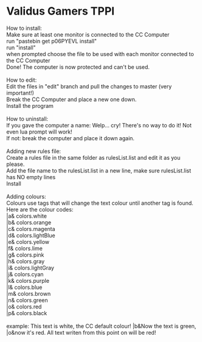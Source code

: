 Validus Gamers TPPI
=====
How to install:<br>
	Make sure at least one monitor is connected to the CC Computer<br>
	run "pastebin get p06PYEVL install"<br>
	run "install"<br>
	when prompted choose the file to be used with each monitor connected to the CC Computer<br>
	Done! The computer is now protected and can't be used.<br>
<br>
How to edit:<br>
	Edit the files in "edit" branch and pull the changes to master (very important!)<br>
	Break the CC Computer and place a new one down.<br>
	Install the program<br>
<br>
How to uninstall:<br>
	If you gave the computer a name: Welp... cry! There's no way to do it! Not even lua prompt will work!<br>
	If not: break the computer and place it down again.<br>
<br>
Adding new rules file:<br>
	Create a rules file in the same folder as rulesList.list and edit it as you please.<br>
	Add the file name to the rulesList.list in a new line, make sure rulesList.list has NO empty lines<br>
	Install<br>
<br>
Adding colours:<br>
	Colours use tags that will change the text colour until another tag is found.<br>
	Here are the colour codes:<br>
		|a& colors.white<br>
		|b& colors.orange<br>
		|c& colors.magenta<br>
		|d& colors.lightBlue<br>
		|e& colors.yellow<br>
		|f& colors.lime<br>
		|g& colors.pink<br>
		|h& colors.gray<br>
		|i& colors.lightGray<br>
		|j& colors.cyan<br>
		|k& colors.purple<br>
		|l& colors.blue<br>
		|m& colors.brown<br>
		|n& colors.green<br>
		|o& colors.red<br>
		|p& colors.black<br>
<br>
	example: This text is white, the CC default colour! |b&Now the text is green, |o&now it's red. All text writen from this point on will be red!<br>
